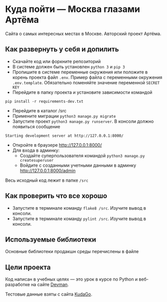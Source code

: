 # Куда пойти — Москва глазами Артёма

Сайта о самых интересных местах в Москве. Авторский проект Артёма.

## Как развернуть у себя и допилить
- Скачайте код или форкните репозиторий
- В системе должен быть установлен `python 3` и `pip 3`
- Пропишите в системе переменные окружения или положите в корень проекта файл `.env`. Пример файла с переменными
окружения `.env.template`. Обязательно поменяйте значение переменной `SECRET KEY`
- Перейдите в папку проекта и установите зависимости командой
```shell script
pip install -r requirements-dev.txt
```
- Перейдите в каталог /src
- Примените миграции `python3 manage.py migrate`
- Запустите проект `python3 manage.py runserver`. В консоли должно появиться сообщение 

`Starting development server at http://127.0.0.1:8000/`

- Откройте в браузере http://127.0.0.1:8000/
- Для входа в админку:
    - Создайте суперпользователя командой  `python3 manage.py createsuperuser`
    - Войдите с созданными учетными данными в админку  http://127.0.0.1:8000/admin
    
 Весь исходный код лежит в папке `/src`
 
## Как проверить что все хорошо
 - Запустите в терминале команду `flake8 /src`. Изучите вывод в консоли.
 - Запустите в терминале команду `pylint /src`. Изучите вывод в консоли.
 
 
 
## Используемые библиотеки
Основные библиотеки продакшн среды перечислены в файле

## Цели проекта

Код написан в учебных целях — это урок в курсе по Python и веб-разработке на сайте [Devman](https://dvmn.org/).

Тестовые данные взяты с сайта [KudaGo](https://kudago.com/).